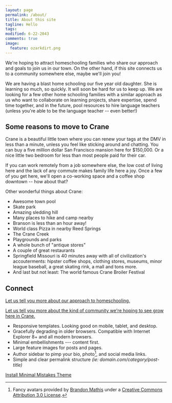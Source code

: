 ```yaml
---
layout: page
permalink: /about/
title: About this site
tagline: Hello
tags: 
modified: 6-22-2043
comments: true
image:
  feature: ozarkdirt.png
---
```


We're hoping to attract homeschooling families who share our approach and goals to join us in our town. On the other hand, if this site connects us to a community somewhere else, maybe we'll join you!   

We are having a blast home schooling our five year old daughter. She is learning so much, so quickly. It will soon be hard for us to keep up. We are looking for a few other home schooling families with a similar approach as us who want to collaborate on learning projects, share expertise, spend time together, and in the future, pool resources to hire language teachers (unless you're able to be the language teacher -- even better!)

## Some reasons to move to Crane

Crane is a beautiful little town where you can renew your tags at the DMV in less than a minute, unless you feel like sticking around and chatting. You can buy a five million dollar San Francisco mansion here for $150,000. Or a nice little two bedroom for less than most people paid for their car. 

If you can work remotely from a job somewhere else, the low cost of living here and the lack of any commute makes family life here a joy. Once a few of you get here, we'll open a co-working space and a coffee shop downtown -- how about that?  

Other wonderful things about Crane: 

- Awesome town pool
- Skate park
- Amazing sledding hill
- Many places to hike and camp nearby
- Branson is less than an hour away!
- World class Pizza in nearby Reed Springs
- The Crane Creek
- Playgrounds and parks
- A whole bunch of "antique stores"
- A couple of great restaurants
- Springfield Missouri is 40 minutes away with all of civilization's accouterments: hipster coffee shops, clothing stores, museums, minor league baseball, a great skating rink, a mall and tons more.  
- And last but not least: The world famous Crane Broiler Festival

## Connect

<a markdown="0" href="{{ site.url }}/learning">Let us tell you more about our approach to homeschooling.</a>

<a markdown="0" href="{{ site.url }}/learning">Let us tell you more about the kind of community we're hoping to see grow here in Crane.</a>


* Responsive templates. Looking good on mobile, tablet, and desktop.
* Gracefully degrading in older browsers. Compatible with Internet Explorer 8+ and all modern browsers. 
* Minimal embellishments --- content first.
* Large feature images for posts and pages.
* Author sidebar to pimp your bio, photo[^2], and social media links.
* Simple and clear permalink structure *(ie: domain.com/category/post-title)*

<a markdown="0" href="{{ site.url }}/theme-setup" class="btn">Install Minimal Mistakes Theme</a>

[^1]: Since open sourcing this theme I have released a couple other Jekyll themes. My website [Made Mistakes](http://mademistakes.com) is currently using a modified version of my [So Simple Theme](http://mmistakes.github.io/so-simple-theme/).

[^2]: Fancy avatars provided by [Brandon Mathis](http://brandonmathis.com/projects/fancy-avatars/demo/) under a [Creative Commons Attribution 3.0 License](http://creativecommons.org/licenses/by/3.0/).
